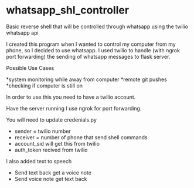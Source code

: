 # whatsapp_shl_controller
Basic reverse shell that will be controlled through whatsapp using the twilio whatsapp api

I created this program when I wanted to control my computer from my phone, so I decided to use whatsapp. I used twilio to handle (with ngrok port forwarding) the sending of whatsapp messages to flask server.

Possible Use Cases

*system monitoring while away from computer
*remote git pushes
*checking if computer is still on

In order to use this you need to have a twilio account.

Have the server running I use ngrok for port forwarding.

You will need to update credenials.py 

* sender = twilio number
* receiver = number of phone that send shell commands
* account_sid will get this from twilio
* auth_token recived from twilio

I also added text to speech
* Send text back get a voice note
* Send voice note get text back